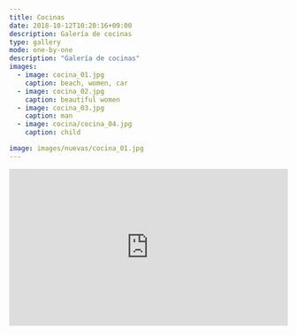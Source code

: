 ```yaml
---
title: Cocinas
date: 2018-10-12T10:20:16+09:00
description: Galería de cocinas
type: gallery
mode: one-by-one
description: "Galería de cocinas"
images:
  - image: cocina_01.jpg
    caption: beach, women, car
  - image: cocina_02.jpg
    caption: beautiful women
  - image: cocina_03.jpg
    caption: man
  - image: cocina/cocina_04.jpg
    caption: child

image: images/nuevas/cocina_01.jpg
---
```




<div class='modelo-wrapper'> <div style="width: 100%; padding-bottom: 56.25%; position: relative"> <div style="position: absolute; top: 0; bottom: 0; left: 0; right: 0;"> <iframe src="https://app.modelo.io/embedded/1Nmg3huZRm?viewport=false&autoplay=true&autoRotate=true&hideTools=false" style="width:100%;height:100%;" frameborder="0" mozallowfullscreen webkitallowfullscreen allowfullscreen ></iframe> </div> </div> </div>